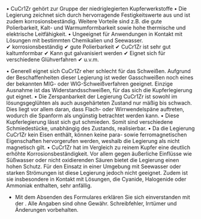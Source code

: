 • CuCr1Zr gehört zur Gruppe der niedriglegierten Kupferwerkstoffe • Die
Legierung zeichnet sich durch hervorragende Festigkeitswerte aus und ist zudem
korrosionsbeständig. Weitere Vorteile sind z.B. die gute Polierbarkeit, Kalt-
und Warmumformbarkeit sowie hohe thermische und elektrische Leitfähigkeit. •
Ungeeignet für Anwendungen in Kontakt mit Lösungen mit bestimmten Chemikalien
und Seewasser.  
✔ korrosionsbeständig ✔ gute Polierbarkeit ✔ CuCr1Zr ist sehr gut kaltumformbar
✔ Kann gut galvanisiert werden ✔ Eignet sich für verschiedene Glühverfahren ✔
u.v.m.

• Generell eignet sich CuCr1Zr eher schlecht für das Schweißen. Aufgrund der
Beschaffenheiten dieser Legierung ist weder Gasschweißen noch eines der
bekannten MIG- oder WIG-Schweißverfahren geeignet. Einzige Ausnahme ist das
Widerstandsschweißen, für das sich die Kupferlegierung gut eignet. • Die
Zerspanbarkeit der Legierung CuCr1Zr ist sowohl im lösungsgeglühten als auch
ausgehärteten Zustand nur mäßig bis schwach. Dies liegt vor allem daran, dass
Flach- oder Wirrwendelspäne auftreten, wodurch die Spanform als ungünstig
betrachtet werden kann. • Diese Kupferlegierung lässt sich gut schmieden. Somit
sind verschiedene Schmiedestücke, unabhängig des Zustands, realisierbar. • Da
die Legierung CuCr1Zr kein Eisen enthält, können keine para- sowie
ferromagnetischen Eigenschaften hervorgerufen werden, weshalb die Legierung als
nicht magnetisch gilt. • CuCr1Zr hat im Vergleich zu reinem Kupfer eine deutlich
erhöhte Korrosionsbeständigkeit. Vor allem gegen äußerliche Einflüsse wie
Süßwasser oder nicht oxidierenden Säuren bietet die Legierung einen hohen
Schutz. Für den Einsatz in einer Umgebung mit Seewasser oder starken Strömungen
ist diese Legierung jedoch nicht geeignet. Zudem ist sie insbesondere in Kontakt
mit Lösungen, die Cyanide, Halogenide oder Ammoniak enthalten, sehr anfällig.

* Mit dem Absenden des Formulares erklären Sie sich einverstanden mit der .
Alle Angaben sind ohne Gewähr. Schreibfehler, Irrtümer und Änderungen
vorbehalten.


